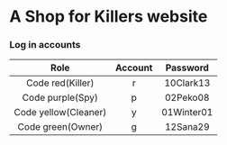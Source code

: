 # A Shop for Killers website

### Log in accounts
| Role | Account | Password |
| :-----:| :----: | :----: |
| Code red(Killer) | r | 10Clark13 |
| Code purple(Spy) | p | 02Peko08 |
| Code yellow(Cleaner) | y | 01Winter01 |
| Code green(Owner) | g | 12Sana29 |
